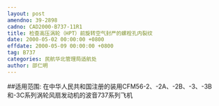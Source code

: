 ```yaml
---
layout: post
amendno: 39-2898
cadno: CAD2000-B737-11R1
title: 检查高压涡轮（HPT）前旋转空气封严的螺栓孔内裂纹
date: 2000-05-02 00:00:00 +0800
effdate: 2000-05-09 00:00:00 +0800
tag: B737
categories: 民航华北管理局适航处
author: 邵仁明
---
```


##适用范围:
在中华人民共和国注册的装用CFM56-2、-2A、-2B、-3、-3B和-3C系列涡轮风扇发动机的波音737系列飞机

